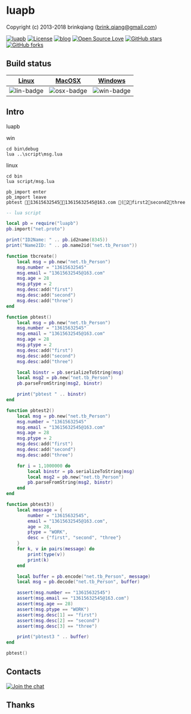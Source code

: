 # luapb

Copyright (c) 2013-2018 brinkqiang (brink.qiang@gmail.com)

[![luapb](https://img.shields.io/badge/brinkqiang-luapb-blue.svg?style=flat-square)](https://github.com/brinkqiang/luapb)
[![License](https://img.shields.io/badge/license-MIT-brightgreen.svg)](https://github.com/brinkqiang/luapb/blob/master/LICENSE)
[![blog](https://img.shields.io/badge/Author-Blog-7AD6FD.svg)](https://brinkqiang.github.io/)
[![Open Source Love](https://badges.frapsoft.com/os/v3/open-source.png)](https://github.com/brinkqiang)
[![GitHub stars](https://img.shields.io/github/stars/brinkqiang/luapb.svg?label=Stars)](https://github.com/brinkqiang/luapb) 
[![GitHub forks](https://img.shields.io/github/forks/brinkqiang/luapb.svg?label=Fork)](https://github.com/brinkqiang/luapb)

## Build status
| [Linux][lin-link] | [MacOSX][osx-link] | [Windows][win-link] |
| :---------------: | :----------------: | :-----------------: |
| ![lin-badge]      | ![osx-badge]       | ![win-badge]        |

[lin-badge]: https://travis-ci.org/brinkqiang/luapb.svg?branch=master "Travis build status"
[lin-link]:  https://travis-ci.org/brinkqiang/luapb "Travis build status"
[osx-badge]: https://travis-ci.org/brinkqiang/luapb.svg?branch=master "Travis build status"
[osx-link]:  https://travis-ci.org/brinkqiang/luapb "Travis build status"
[win-badge]: https://ci.appveyor.com/api/projects/status/github/brinkqiang/luapb?branch=master&svg=true "AppVeyor build status"
[win-link]:  https://ci.appveyor.com/project/brinkqiang/luapb "AppVeyor build status"

## Intro
luapb  

win
```
cd bin\debug
lua ..\script\msg.lua  
```

linux
```
cd bin
lua script/msg.lua
```
```
pb_import enter
pb_import leave
pbtest 1361563254513615632545@163.com (2first2second2three
```

```lua
-- lua script

local pb = require("luapb")
pb.import("net.proto")

print("ID2Name: " .. pb.id2name(8345))
print("Name2ID: " .. pb.name2id("net.tb_Person"))

function tbcreate()
    local msg = pb.new("net.tb_Person")
    msg.number = "13615632545"
    msg.email = "13615632545@163.com"
    msg.age = 28
    msg.ptype = 2
    msg.desc:add("first")
    msg.desc:add("second")
    msg.desc:add("three")
end

function pbtest()
    local msg = pb.new("net.tb_Person")
    msg.number = "13615632545"
    msg.email = "13615632545@163.com"
    msg.age = 28
    msg.ptype = 2
    msg.desc:add("first")
    msg.desc:add("second")
    msg.desc:add("three")

    local binstr = pb.serializeToString(msg)
    local msg2 = pb.new("net.tb_Person")
    pb.parseFromString(msg2, binstr)

    print("pbtest " .. binstr)
end

function pbtest2()
    local msg = pb.new("net.tb_Person")
    msg.number = "13615632545"
    msg.email = "13615632545@163.com"
    msg.age = 28
    msg.ptype = 2
    msg.desc:add("first")
    msg.desc:add("second")
    msg.desc:add("three")

    for i = 1,1000000 do
        local binstr = pb.serializeToString(msg)
        local msg2 = pb.new("net.tb_Person")
        pb.parseFromString(msg2, binstr)
    end
end

function pbtest3() 
    local message = {
        number = "13615632545",
        email = "13615632545@163.com",
        age = 28,
        ptype = "WORK",
        desc = {"first", "second", "three"}
    }
    for k, v in pairs(message) do
        print(type(v))
        print(k)
    end

    local buffer = pb.encode("net.tb_Person", message)
    local msg = pb.decode("net.tb_Person", buffer)

    assert(msg.number == "13615632545")
    assert(msg.email == "13615632545@163.com")
    assert(msg.age == 28)
    assert(msg.ptype == "WORK")
    assert(msg.desc[1] == "first")
    assert(msg.desc[2] == "second")
    assert(msg.desc[3] == "three")

    print("pbtest3 " .. buffer)
end

pbtest()
```
## Contacts
[![Join the chat](https://badges.gitter.im/brinkqiang/luapb/Lobby.svg)](https://gitter.im/brinkqiang/luapb)

## Thanks
